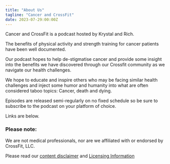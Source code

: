 ```yaml
---
title: "About Us"
tagline: "Cancer and CrossFit"
date: 2023-07-29:00:00Z
---
```


Cancer and CrossFit is a podcast hosted by Krystal and Rich.

The benefits of physical activity and strength training for cancer patients 
have been well documented.

Our podcast hopes to help de-stigmatise cancer and provide some insight into 
the benefits we have discovered through our Crossfit community as we navigate 
our health challenges.

We hope to educate and inspire others who may be facing similar health 
challenges and inject some humor and humanity into what are often considered
taboo topics:  Cancer, death and dying.

Episodes are released semi-regularly on no fixed schedule so be sure to
subscribe to the podcast on your platform of choice.

Links are below.

### Please note:

We are not medical professionals, nor are we affiliated with or endorsed by
CrossFit, LLC.

Please read our [content disclaimer](/disclaimer/) and [Licensing Information](/license/)

